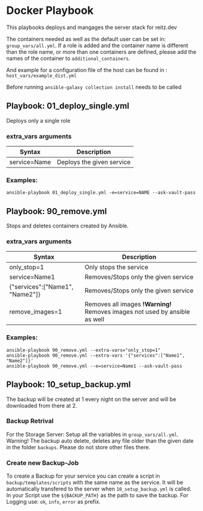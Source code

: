 # Docker Playbook

This playbooks deploys and mangages the server stack for reitz.dev

The containers needed as well as the default user can be set in: `group_vars/all.yml`.
If a role is added and the container name is different than the role name, or more than one containers are defined, please add the names of the container to `additional_containers`.

And example for a configuration file of the host can be found in : `host_vars/example_dist.yml`

Before running `ansible-galaxy collection install` needs to be called

## Playbook: 01_deploy_single.yml

Deploys only a single role

### extra_vars arguments 
| Syntax      | Description |
| ----------- | ----------- |
| service=Name   | Deploys the given service |

### Examples: 
`ansible-playbook 01_deploy_single.yml -e=service=NAME --ask-vault-pass`

## Playbook: 90_remove.yml

Stops and deletes containers created by Ansible.

### extra_vars arguments 
| Syntax      | Description |
| ----------- | ----------- |
| only_stop=1       | Only stops the service |
| service=Name1   | Removes/Stops only the given service |
| {"services":["Name1", "Name2"]}   | Removes/Stops only the given service |
| remove_images=1   | Removes all images **!Warning!** Removes images not used by ansible as well |


### Examples: 
`ansible-playbook 90_remove.yml --extra-vars="only_stop=1"` \
`ansible-playbook 90_remove.yml --extra-vars '{"services":["Name1", "Name2"]}'` \
`ansible-playbook 90_remove.yml --e=service=Name1 --ask-vault-pass`


## Playbook: 10_setup_backup.yml

The backup will be created at 1 every night on the server and will be downloaded from there at 2.

### Backup Retrival

For the Storage Server: Setup all the variables in `group_vars/all.yml`. Warning! The backup auto delete, deletes any file older than the given date in the folder `backups`. Please do not store other files there.

### Create new Backup-Job

To create a Backup for your service you can create a script in `backup/templates/scripts` with the same name as the service. It will be automatically transfered to the server when `10_setup_backup.yml` is called. In your Script use the `${BACKUP_PATH}` as the path to save the backup. For Logging use: `ok`, `info`, `error` as prefix.
